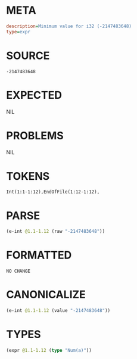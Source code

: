 # META
~~~ini
description=Minimum value for i32 (-2147483648)
type=expr
~~~
# SOURCE
~~~roc
-2147483648
~~~
# EXPECTED
NIL
# PROBLEMS
NIL
# TOKENS
~~~zig
Int(1:1-1:12),EndOfFile(1:12-1:12),
~~~
# PARSE
~~~clojure
(e-int @1.1-1.12 (raw "-2147483648"))
~~~
# FORMATTED
~~~roc
NO CHANGE
~~~
# CANONICALIZE
~~~clojure
(e-int @1.1-1.12 (value "-2147483648"))
~~~
# TYPES
~~~clojure
(expr @1.1-1.12 (type "Num(a)"))
~~~

